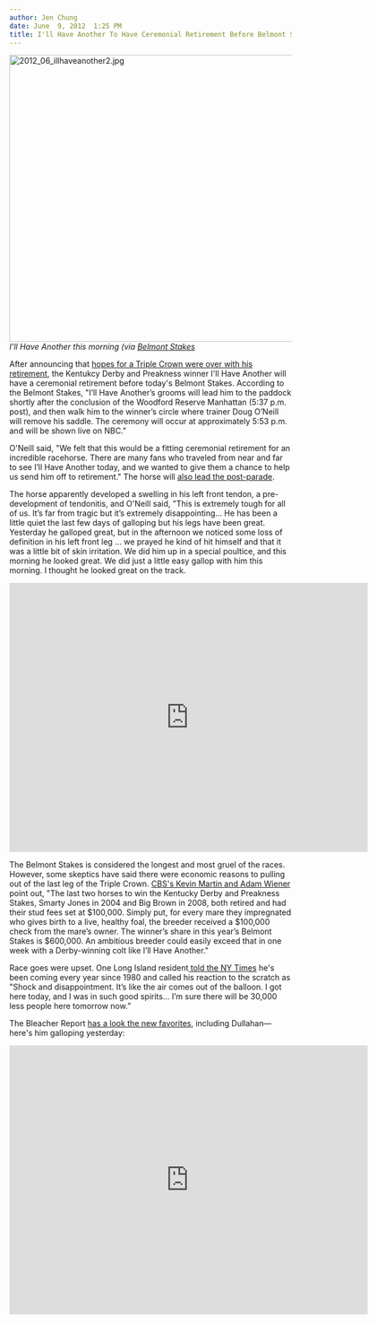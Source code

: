 ```yaml
---
author: Jen Chung
date: June  9, 2012  1:25 PM
title: I'll Have Another To Have Ceremonial Retirement Before Belmont Stakes
---
```


<p><span class="mt-enclosure mt-enclosure-image" style="display: inline;"> </span></p><div class="image-none"> <img alt="2012_06_illhaveanother2.jpg" src="https://web.archive.org/web/20120610091810im_/http://gothamist.com/attachments/jen/2012_06_illhaveanother2.jpg" width="640" height="512"> <br> <i> I&apos;ll Have Another this morning (via <a href="https://web.archive.org/web/20120610091810/https://twitter.com/BelmontStakes/status/211464890492264448">Belmont Stakes</a></i></div> <p></p>

<p>After announcing that <a href="https://web.archive.org/web/20120610091810/http://gothamist.com/2012/06/08/no_triple_crown_ill_have_another_dr.php">hopes for a Triple Crown were over with his retirement</a>, the Kentukcy Derby and Preakness winner I&apos;ll Have Another will have a ceremonial retirement before today&apos;s Belmont Stakes. According to the Belmont Stakes, &quot;I&#x2019;ll Have Another&#x2019;s grooms will lead him to the paddock shortly after the conclusion of the Woodford Reserve Manhattan (5:37 p.m. post), and then walk him to the winner&#x2019;s circle where trainer Doug O&#x2019;Neill will remove his saddle. The ceremony will occur at approximately 5:53 p.m. and will be shown live on NBC.&quot;</p>

<p>O&apos;Neill said, &quot;We felt that this would be a fitting ceremonial retirement for an incredible racehorse. There are many fans who traveled from near and far to see I&#x2019;ll Have Another today, and we wanted to give them a chance to help us send him off to retirement.&quot; The horse will <a href="https://web.archive.org/web/20120610091810/http://www.belmontstakes.com/story/2012/06/08/i%E2%80%99ll-have-another-out-of-belmont-stakes-retired-will-lead-saturday%E2%80%99s-post-parade-for-belmont-stakes/">also lead the post-parade</a>.</p>

<p>The horse apparently developed a swelling in his left front tendon, a pre-development of tendonitis, and O&apos;Neill said, &quot;This is extremely tough for all of us. It&#x2019;s far from tragic but it&#x2019;s extremely disappointing... He has been a little quiet the last few days of galloping but his legs have been great. Yesterday he galloped great, but in the afternoon we noticed some loss of definition in his left front leg &#x2026; we prayed he kind of hit himself and that it was a little bit of skin irritation. We did him up in a special poultice, and this morning he looked great. We did just a little easy gallop with him this morning. I thought he looked great on the track.</p>

<p><iframe width="640" height="480" src="https://web.archive.org/web/20120610091810if_/http://www.youtube.com/embed/DcQGEer_PuM" frameborder="0" allowfullscreen></iframe></p>

<p>The Belmont Stakes is considered the longest and most gruel of the races.  However, some skeptics have said there were economic reasons to pulling out of the last leg of the Triple Crown.   <a href="https://web.archive.org/web/20120610091810/http://newyork.cbslocal.com/2012/06/08/ill-have-anothers-retirement-is-all-about-big-money/">CBS&apos;s Kevin Martin and Adam Wiener</a> point out, &quot;The last two horses to win the Kentucky Derby and Preakness Stakes, Smarty Jones in 2004 and Big Brown in 2008, both retired and had their stud fees set at $100,000. Simply put, for every mare they impregnated who gives birth to a live, healthy foal, the breeder received a $100,000 check from the mare&#x2019;s owner. The winner&#x2019;s share in this year&#x2019;s Belmont Stakes is $600,000.  An ambitious breeder could easily exceed that in one week with a Derby-winning colt like I&#x2019;ll Have Another.&quot;</p>

<p>Race goes were upset.  One Long Island resident<a href="https://web.archive.org/web/20120610091810/http://www.nytimes.com/2012/06/09/sports/belmont-stakes-ill-have-anothers-injury-leaves-track-deflated.html?ref=sports"> told the NY Times</a> he&apos;s been coming every year since 1980 and called his reaction to the scratch as &quot;Shock and disappointment. It&#x2019;s like the air comes out of the balloon. I got here today, and I was in such good spirits... I&#x2019;m sure there will be 30,000 less people here tomorrow now.&#x201D;</p>

<p>The Bleacher Report <a href="https://web.archive.org/web/20120610091810/http://bleacherreport.com/articles/1215086-belmont-stakes-2012-evaluating-new-favorites-with-ill-have-another-scratch">has a look the new favorites</a>, including Dullahan&#x2014;here&apos;s him galloping yesterday:</p>

<p><iframe width="640" height="480" src="https://web.archive.org/web/20120610091810if_/http://www.youtube.com/embed/UK9y2D2Lv5k" frameborder="0" allowfullscreen></iframe></p>